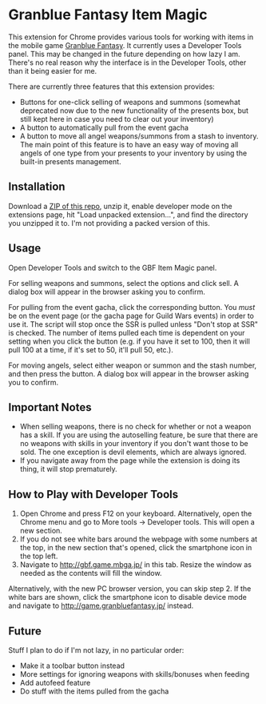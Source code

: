 # Granblue Fantasy Item Magic

This extension for Chrome provides various tools for working with items in the mobile game [Granblue Fantasy](http://granbluefantasy.jp/). It currently uses a Developer Tools panel. This may be changed in the future depending on how lazy I am. There's no real reason why the interface is in the Developer Tools, other than it being easier for me.

There are currently three features that this extension provides:
* Buttons for one-click selling of weapons and summons (somewhat deprecated now due to the new functionality of the presents box, but still kept here in case you need to clear out your inventory)
* A button to automatically pull from the event gacha
* A button to move all angel weapons/summons from a stash to inventory. The main point of this feature is to have an easy way of moving all angels of one type from your presents to your inventory by using the built-in presents management.

## Installation

Download a [ZIP of this repo](https://github.com/menma1234/gbf-itemmagic/archive/master.zip), unzip it, enable developer mode on the extensions page, hit "Load unpacked extension...", and find the directory you unzipped it to. I'm not providing a packed version of this.

## Usage

Open Developer Tools and switch to the GBF Item Magic panel.

For selling weapons and summons, select the options and click sell. A dialog box will appear in the browser asking you to confirm.

For pulling from the event gacha, click the corresponding button. You *must* be on the event page (or the gacha page for Guild Wars events) in order to use it. The script will stop once the SSR is pulled unless "Don't stop at SSR" is checked. The number of items pulled each time is dependent on your setting when you click the button (e.g. if you have it set to 100, then it will pull 100 at a time, if it's set to 50, it'll pull 50, etc.).

For moving angels, select either weapon or summon and the stash number, and then press the button. A dialog box will appear in the browser asking you to confirm.

## Important Notes

* When selling weapons, there is no check for whether or not a weapon has a skill. If you are using the autoselling feature, be sure that there are no weapons with skills in your inventory if you don't want those to be sold. The one exception is devil elements, which are always ignored.
* If you navigate away from the page while the extension is doing its thing, it will stop prematurely.

## How to Play with Developer Tools

1. Open Chrome and press F12 on your keyboard. Alternatively, open the Chrome menu and go to More tools -> Developer tools. This will open a new section.
2. If you do not see white bars around the webpage with some numbers at the top, in the new section that's opened, click the smartphone icon in the top left.
3. Navigate to http://gbf.game.mbga.jp/ in this tab. Resize the window as needed as the contents will fill the window.

Alternatively, with the new PC browser version, you can skip step 2. If the white bars are shown, click the smartphone icon to disable device mode and navigate to http://game.granbluefantasy.jp/ instead.

## Future

Stuff I plan to do if I'm not lazy, in no particular order:
* Make it a toolbar button instead
* More settings for ignoring weapons with skills/bonuses when feeding
* Add autofeed feature
* Do stuff with the items pulled from the gacha
